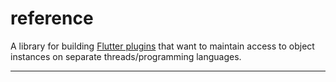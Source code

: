 # reference

A library for building [Flutter plugins](https://flutter.dev/docs/development/packages-and-plugins/developing-packages) that want to maintain access to object instances on separate threads/programming languages.

---

<!-- Links -->
[MethodChannel]: https://flutter.dev/docs/development/platform-integration/platform-channels
